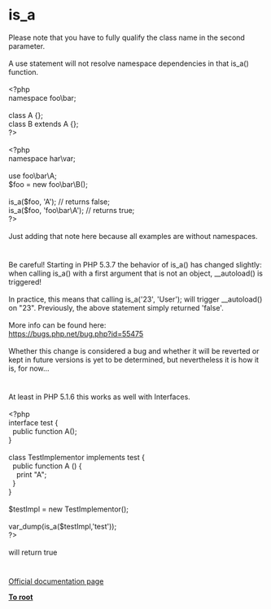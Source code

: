 # is_a




<div class="phpcode"><span class="html">
Please note that you have to fully qualify the class name in the second parameter. <br><br>A use statement will not resolve namespace dependencies in that is_a() function. <br><br><span class="default">&lt;?php <br></span><span class="keyword">namespace </span><span class="default">foo</span><span class="keyword">\</span><span class="default">bar</span><span class="keyword">;<br><br>class </span><span class="default">A </span><span class="keyword">{};<br>class </span><span class="default">B </span><span class="keyword">extends </span><span class="default">A </span><span class="keyword">{};<br></span><span class="default">?&gt;<br></span><br><span class="default">&lt;?php<br></span><span class="keyword">namespace </span><span class="default">har</span><span class="keyword">\var;<br><br>use </span><span class="default">foo</span><span class="keyword">\</span><span class="default">bar</span><span class="keyword">\</span><span class="default">A</span><span class="keyword">;<br></span><span class="default">$foo </span><span class="keyword">= new </span><span class="default">foo</span><span class="keyword">\</span><span class="default">bar</span><span class="keyword">\</span><span class="default">B</span><span class="keyword">();<br><br></span><span class="default">is_a</span><span class="keyword">(</span><span class="default">$foo</span><span class="keyword">, </span><span class="string">&apos;A&apos;</span><span class="keyword">); </span><span class="comment">// returns false;<br></span><span class="default">is_a</span><span class="keyword">(</span><span class="default">$foo</span><span class="keyword">, </span><span class="string">&apos;foo\bar\A&apos;</span><span class="keyword">); </span><span class="comment">// returns true;<br></span><span class="default">?&gt;<br></span><br>Just adding that note here because all examples are without namespaces.</span>
</div>
  

#


<div class="phpcode"><span class="html">
Be careful! Starting in PHP 5.3.7 the behavior of is_a() has changed slightly: when calling is_a() with a first argument that is not an object, __autoload() is triggered!<br><br>In practice, this means that calling is_a(&apos;23&apos;, &apos;User&apos;); will trigger __autoload() on &quot;23&quot;. Previously, the above statement simply returned &apos;false&apos;.<br><br>More info can be found here:<br><a href="https://bugs.php.net/bug.php?id=55475" rel="nofollow" target="_blank">https://bugs.php.net/bug.php?id=55475</a><br><br>Whether this change is considered a bug and whether it will be reverted or kept in future versions is yet to be determined, but nevertheless it is how it is, for now...</span>
</div>
  

#


<div class="phpcode"><span class="html">
At least in PHP 5.1.6 this works as well with Interfaces.<br><br><span class="default">&lt;?php<br></span><span class="keyword">interface </span><span class="default">test </span><span class="keyword">{<br>&#xA0; public function </span><span class="default">A</span><span class="keyword">();<br>}<br><br>class </span><span class="default">TestImplementor </span><span class="keyword">implements </span><span class="default">test </span><span class="keyword">{<br>&#xA0; public function </span><span class="default">A </span><span class="keyword">() {<br>&#xA0; &#xA0; print </span><span class="string">&quot;A&quot;</span><span class="keyword">;<br>&#xA0; }<br>}<br><br></span><span class="default">$testImpl </span><span class="keyword">= new </span><span class="default">TestImplementor</span><span class="keyword">();<br><br></span><span class="default">var_dump</span><span class="keyword">(</span><span class="default">is_a</span><span class="keyword">(</span><span class="default">$testImpl</span><span class="keyword">,</span><span class="string">&apos;test&apos;</span><span class="keyword">));<br></span><span class="default">?&gt;<br></span><br>will return true</span>
</div>
  

#

[Official documentation page](https://www.php.net/manual/en/function.is-a.php)

**[To root](/README.md)**